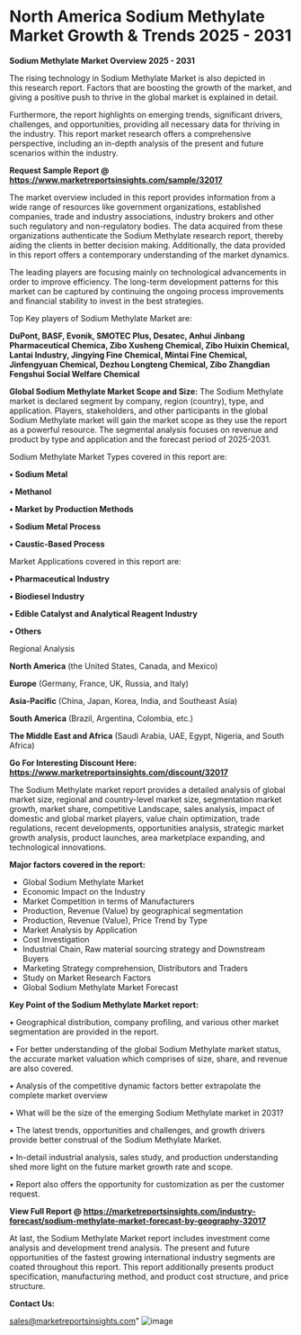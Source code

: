  # North America Sodium Methylate Market Growth & Trends 2025 - 2031

<Strong> Sodium Methylate Market Overview 2025 - 2031</strong>

The rising technology in Sodium Methylate Market is also depicted in this research report. Factors that are boosting the growth of the market, and giving a positive push to thrive in the global market is explained in detail.

Furthermore, the report highlights on emerging trends, significant drivers, challenges, and opportunities, providing all necessary data for thriving in the industry. This report market research offers a comprehensive perspective, including an in-depth analysis of the present and future scenarios within the industry.

<strong>Request Sample Report @ <a href=https://www.marketreportsinsights.com/sample/32017>https://www.marketreportsinsights.com/sample/32017</a></strong>

The market overview included in this report provides information from a wide range of resources like government organizations, established companies, trade and industry associations, industry brokers and other such regulatory and non-regulatory bodies. The data acquired from these organizations authenticate the Sodium Methylate research report, thereby aiding the clients in better decision making. Additionally, the data provided in this report offers a contemporary understanding of the market dynamics.

The leading players are focusing mainly on technological advancements in order to improve efficiency. The long-term development patterns for this market can be captured by continuing the ongoing process improvements and financial stability to invest in the best strategies.

Top Key players of Sodium Methylate Market are:

<strong>DuPont, BASF, Evonik, SMOTEC Plus, Desatec, Anhui Jinbang Pharmaceutical Chemica, Zibo Xusheng Chemical, Zibo Huixin Chemical, Lantai Industry, Jingying Fine Chemical, Mintai Fine Chemical, Jinfengyuan Chemical, Dezhou Longteng Chemical, Zibo Zhangdian Fengshui Social Welfare Chemical</strong>

<strong><b>Global Sodium Methylate Market Scope and Size:</b></strong>
The Sodium Methylate market is declared segment by company, region (country), type, and application. Players, stakeholders, and other participants in the global Sodium Methylate market will gain the market scope as they use the report as a powerful resource. The segmental analysis focuses on revenue and product by type and application and the forecast period of 2025-2031.

Sodium Methylate Market Types covered in this report are:

<strong>• Sodium Metal

• Methanol

• Market by Production Methods

• Sodium Metal Process

• Caustic-Based Process</strong>

Market Applications covered in this report are:

<strong>• Pharmaceutical Industry

• Biodiesel Industry

• Edible Catalyst and Analytical Reagent Industry

• Others</strong> 

Regional Analysis

<strong>North America</strong> (the United States, Canada, and Mexico)

<strong>Europe</strong> (Germany, France, UK, Russia, and Italy)

<strong>Asia-Pacific</strong> (China, Japan, Korea, India, and Southeast Asia)

<strong>South America</strong> (Brazil, Argentina, Colombia, etc.)

<strong>The Middle East and Africa</strong> (Saudi Arabia, UAE, Egypt, Nigeria, and South Africa)

<strong>Go For Interesting Discount Here: <a href=https://www.marketreportsinsights.com/discount/32017>https://www.marketreportsinsights.com/discount/32017</a></strong>

The Sodium Methylate market report provides a detailed analysis of global market size, regional and country-level market size, segmentation market growth, market share, competitive Landscape, sales analysis, impact of domestic and global market players, value chain optimization, trade regulations, recent developments, opportunities analysis, strategic market growth analysis, product launches, area marketplace expanding, and technological innovations.

<strong><b>Major factors covered in the report:</b></strong>
<ul>
  <li>Global Sodium Methylate Market </li>
  <li>Economic Impact on the Industry</li>
  <li>Market Competition in terms of Manufacturers</li>
  <li>Production, Revenue (Value) by geographical segmentation</li>
  <li>Production, Revenue (Value), Price Trend by Type</li>
  <li>Market Analysis by Application</li>
  <li>Cost Investigation</li>
  <li>Industrial Chain, Raw material sourcing strategy and Downstream Buyers</li>
  <li>Marketing Strategy comprehension, Distributors and Traders</li>
  <li>Study on Market Research Factors</li>
  <li>Global Sodium Methylate Market Forecast</li>
</ul>

<strong><b>Key Point of the Sodium Methylate Market report:</b></strong>

• Geographical distribution, company profiling, and various other market segmentation are provided in the report.

• For better understanding of the global Sodium Methylate market status, the accurate market valuation which comprises of size, share, and revenue are also covered.

• Analysis of the competitive dynamic factors better extrapolate the complete market overview

• What will be the size of the emerging Sodium Methylate market in 2031?

• The latest trends, opportunities and challenges, and growth drivers provide better construal of the Sodium Methylate Market.

• In-detail industrial analysis, sales study, and production understanding shed more light on the future market growth rate and scope.

• Report also offers the opportunity for customization as per the customer request.

<strong><b>View Full Report @ <a href=https://marketreportsinsights.com/industry-forecast/sodium-methylate-market-forecast-by-geography-32017>https://marketreportsinsights.com/industry-forecast/sodium-methylate-market-forecast-by-geography-32017</a></b></strong>


At last, the Sodium Methylate Market report includes investment come analysis and development trend analysis. The present and future opportunities of the fastest growing international industry segments are coated throughout this report. This report additionally presents product specification, manufacturing method, and product cost structure, and price structure.

<strong>Contact Us:</strong>

sales@marketreportsinsights.com"
![image](https://github.com/user-attachments/assets/bce7e835-5842-4eb6-93ce-038808720a66)
